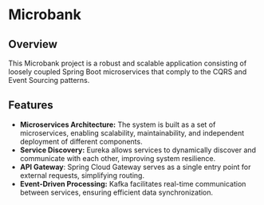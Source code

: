 # Microbank

## Overview

This Microbank project is a robust and scalable application consisting of loosely coupled Spring Boot microservices that comply to the CQRS and Event Sourcing patterns.

## Features
- **Microservices Architecture:** The system is built as a set of microservices, enabling scalability, maintainability, and independent deployment of different components.
- **Service Discovery:** Eureka allows services to dynamically discover and communicate with each other, improving system resilience.
- **API Gateway**: Spring Cloud Gateway serves as a single entry point for external requests, simplifying routing.
- **Event-Driven Processing:** Kafka facilitates real-time communication between services, ensuring efficient data synchronization.

